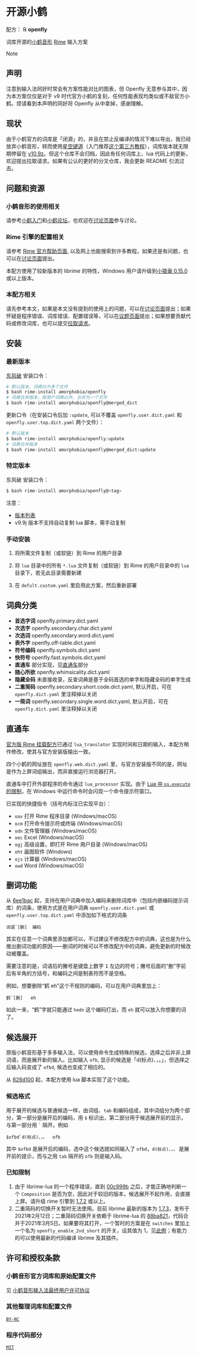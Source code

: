 # 开源小鹤

配方： ℞ **openfly**

词库开源的[小鹤音形](https://flypy.com) [Rime](https://rime.im) 输入方案

> [!NOTE]
> ## 声明
> 注意到输入法同好时常会有方案性能对比的图表，但 Openfly 无意参与其中，因为本方案仅仅是对于 v9 时代官方小鹤的复刻，任何性能表现均类似或不敌官方小鹤。烦请看到本声明的同好将 Openfly 从中拿掉，感谢理解。

## 现状

由于小鹤官方的词库是「闭源」的，并且在禁止反编译的情况下难以导出，我已经放弃小鹤音形，转而使用[星空键道](https://github.com/xkinput/Rime_JD)（入门推荐[这个第三方教程](https://pingshunhuangalex.gitbook.io/rime-xkjd/)），词库版本就无限期停留在 [v10.9z](https://github.com/amorphobia/openfly/releases/tag/v10.9z)。但这个仓库不会归档，因此有任何词库上、lua 代码上的更新，欢迎提出拉取请求。如果有公认的更好的分叉仓库，我会更新 README 引流过去。

## 问题和资源

### 小鹤音形的使用相关

请参考[小鹤入门](http://xhrm.flypy.com)和[小鹤论坛](https://bbs.flypy.com)，也欢迎在[讨论页面](https://github.com/amorphobia/openfly/discussions)参与讨论。

### Rime 引擎的配置相关

请参考 [Rime 官方帮助页面](https://rime.im/docs/), 以及网上也能搜索到许多教程。如果还是有问题，也可以在[讨论页面](https://github.com/amorphobia/openfly/discussions)提出。

本配方使用了较新版本的 librime 的特性，Windows 用户请升级到[小狼毫 0.15.0](https://github.com/rime/weasel/releases/tag/0.15.0) 或以上版本。

### 本配方相关

请先参考本文，如果是本文没有提到的使用上的问题，可以在[讨论页面](https://github.com/amorphobia/openfly/discussions)提出；如果怀疑是程序错误、词库错误、配置错误等，可以在[议题页面](https://github.com/amorphobia/openfly/issues)提出；如果想要贡献代码或修改词库，也可以提交[拉取请求](https://github.com/amorphobia/openfly/pulls)。

## 安装

### 最新版本
[东风破](https://github.com/rime/plum) 安装口令：
```bash
# 默认版本，词典分为多个文件
$ bash rime-install amorphobia/openfly
# 词典合并版本，除用户词典以外，合并为一个文件
$ bash rime-install amorphobia/openfly@merged_dict
```
更新口令（在安装口令后加 `:update`, 可以不覆盖 `openfly.user.dict.yaml` 和 `openfly.user.top.dict.yaml` 两个文件）：
```bash
# 默认版本
$ bash rime-install amorphobia/openfly:update
# 词典合并版本
$ bash rime-install amorphobia/openfly@merged_dict:update
```

### 特定版本
东风破 安装口令：
```bash
$ bash rime-install amorphobia/openfly@<tag>
```

注意：
- [版本列表](https://github.com/amorphobia/openfly/releases)
- v9.9j 版本不支持自动复制 lua 脚本，需手动复制

### 手动安装
1. 将所需文件复制（或软链）到 Rime 的用户目录

2. 将 `lua` 目录中的所有 `*.lua` 文件复制（或软链）到 Rime 的用户目录中的 `lua` 目录下，若无此目录需要新建

3. 在 `defult.custom.yaml` 里启用此方案，然后重新部署

## 词典分类

- **首选字词** openfly.primary.dict.yaml
- **次选字** openfly.secondary.char.dict.yaml
- **次选词** openfly.secondary.word.dict.yaml
- **表外字** openfly.off-table.dict.yaml
- **符号编码** openfly.symbols.dict.yaml
- **快符号** openfly.fast.symbols.dict.yaml
- **直通车** 部分实现，见[直通车](#直通车)部分
- **随心所欲** openfly.whimsicality.dict.yaml
- **隐藏全码** 未直接收录，反查词典是基于全码首选的单字和隐藏全码的单字生成
- **二重简码** openfly.secondary.short.code.dict.yaml, 默认开启，可在 `openfly.dict.yaml` 里注释掉以关闭
- **一简词** openfly.secondary.single.word.dict.yaml, 默认开启，可在 `openfly.dict.yaml` 里注释掉以关闭

## 直通车

[官方版 Rime 挂载配方](http://flypy.ys168.com/)已通过 `lua_translator` 实现时间和日期的输入，本配方稍作修改，使其与官方安装版输出一致。

四个小鹤的网址放在 `openfly.web.dict.yaml` 里，与官方安装版不同的是，网址是作为上屏词组输出，而非直接运行浏览器打开。

直通车中打开外部程序的命令通过 `lua_processor` 实现。由于 [Lua 中 `os.execute` 的限制](https://stackoverflow.com/a/6365296/6676742)，在 Windows 中运行命令时会闪现一个命令提示符窗口。

已实现的快捷指令（括号内标注已实现平台）：

- `oav` 打开 Rime 程序目录 (Windows/macOS)
- `ocm` 打开命令提示符或终端 (Windows/macOS)
- `odn` 文件管理器 (Windows/macOS)
- `oec` Excel (Windows/macOS)
- `ogj` 高级设置，即打开 Rime 用户目录 (Windows/macOS)
- `oht` 画图软件 (Windows)
- `ojs` 计算器 (Windows/macOS)
- `owd` Word (Windows/macOS)

## 删词功能

从 [6ee1bac](https://github.com/amorphobia/openfly/commit/6ee1bacdcc20fdf93f10793f8c5c942fb42b4425) 起，支持在用户词典中加入编码来删除词库中（包括内嵌编码提示词库）的词条，使用方式是在用户词典 `openfly.user.dict.yaml` 或 `openfly.user.top.dict.yaml` 中添加如下格式的词条

```
词语`[删]	编码
```

其实在任意一个词典里添加都可以，不过建议不修改配方中的词典，这也是为什么推出删词功能的原因——删词的时候可以不修改配方中的词典，避免更新的时候改动被覆盖。

需要注意的是，词语后的撇号是键盘上数字 <kbd>1</kbd> 左边的符号；撇号后面的“删”字前后有半角的方括号，和编码之间是制表符而不是空格。

例如，想要删除“鹤	eh”这个不规则的编码，可以在用户词典里加上：

```
鹤`[删]	eh
```

如此一来，“鹤”字就只能通过 `hedn` 这个编码打出，而 `eh` 就可以放入你想要的词了。

## 候选展开

原版小鹤音形基于多多输入法，可以使用命令生成特殊的候选，选择之后并非上屏词语，而是展开新的输入。比如输入 `ofb`, 显示的候选是「d(标点)、，。」，但选择之后输入码变成了 `ofbd`, 候选也变成了相应的。

从 [626d100](https://github.com/amorphobia/openfly/commit/626d100fe941a472f4f49e841ce116f62ac9b574) 起，本配方使用 lua 脚本实现了这个功能。

### 候选格式

用于展开的候选与普通候选一样，由词组、`tab` 和编码组成，其中词组分为两个部分，第一部分是展开后的编码，用 `$` 标识出，第二部分用于候选展开前的显示，与第一部分用 `` ` `` 隔开。例如

```
$ofbd`d(标点)、，。	ofb
```

其中 `$ofbd` 是展开后的编码，选中这个候选就如同输入了 `ofbd`，`d(标点)、，。` 是展开前的提示，而与之用 `tab` 隔开的 `ofb` 则是输入码。

### 已知限制

1. 由于 librime-lua 的一个程序错误，直到 [00c999b](https://github.com/hchunhui/librime-lua/commit/00c999b3c9230d7a6a4f6410479e123b5010d9b8) 之后，才能正确地判断一个 `Composition` 是否为空，因此对于较旧的版本，候选展开不起作用，会直接上屏。请升级 rime 引擎到 [1.7.2](https://github.com/rime/librime/releases/tag/1.7.2) 或以上。
2. 二重简码的切换开关暂时无法使用。目前 librime 最新的版本为 [1.7.3](https://github.com/rime/librime/releases/tag/1.7.3)，发布于2021年2月12日；二重简码切换开关依赖于 librime-lua 的 [88ba821](https://github.com/hchunhui/librime-lua/commit/88ba82165306ec6d49b9a9bfcd369d096a1f6d94)，代码合并于2021年3月5日。如果要将其打开，一个暂时的方案是在 `switches` 里加上一个名为 `openfly_enable_2nd_short` 的开关，设其值为 1，见[此例](https://github.com/amorphobia/my-rime-config/blob/ea4b310ea6336efa0626dc9ee1345a52152b7240/openfly.custom.yaml#L10)；有能力的可以使用最新的代码编译 librime 及其插件。

## 许可和授权条款

### 小鹤音形官方词库和原始配置文件

见 [小鹤音形输入法最终用户许可协议](flypy-eula.md)

### 其他整理词库和配置文件

[`BY-NC`](by-nc.md)

### 程序代码部分

[`MIT`](LICENSE)
